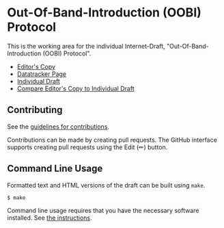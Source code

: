# Out-Of-Band-Introduction (OOBI) Protocol

This is the working area for the individual Internet-Draft, "Out-Of-Band-Introduction (OOBI) Protocol".

* [Editor's Copy](https://WebOfTrust.github.io/ietf-oobi/)
* [Datatracker Page](https://datatracker.ietf.org/doc/draft-ssmith-oobi)
* [Individual Draft](https://datatracker.ietf.org/doc/html/draft-ssmith-oobi)
* [Compare Editor's Copy to Individual Draft](https://WebOfTrust.github.io/ietf-oobi/#go.draft-ssmith-oobi.diff)


## Contributing

See the
[guidelines for contributions](https://github.com/WebOfTrust/ietf-oobi/blob/main/CONTRIBUTING.md).

Contributions can be made by creating pull requests.
The GitHub interface supports creating pull requests using the Edit (✏) button.


## Command Line Usage

Formatted text and HTML versions of the draft can be built using `make`.

```sh
$ make
```

Command line usage requires that you have the necessary software installed.  See
[the instructions](https://github.com/martinthomson/i-d-template/blob/main/doc/SETUP.md).

